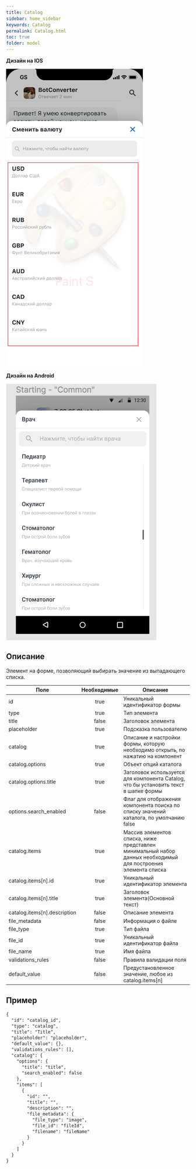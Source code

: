 ```yaml
---
title: Catalog
sidebar: home_sidebar
keywords: Catalog
permalink: Catalog.html
toc: true
folder: model
---
```

<strong>Дизайн на IOS</strong>

![Catalog](../../images/SimpleCatalogIOS.png "Catalog")

<strong>Дизайн на Android</strong>

![Catalog](../../images/simplecatalogAndroid.png "Catalog")

## Описание
Элемент на форме, позволяющий выбирать значение из выпадающего списка.

| Поле  | Необходимые  | Описание
|---|:---:|---|
| id | true | Уникальный идентификатор формы  |
| type  | true |  Тип элемента |
| title  | false |  Заголовок элемента |
| placeholder  | true |  Подсказка пользователю |
| catalog  | true |  Описание и настройки формы, которую необходимо открыть, по нажатию на компонент |
| catalog.options  | true |  Объект опций каталога |
| catalog.options.title  | true |  Заголовок используется для компонента Catalog, что бы установить текст в шапке формы |
| options.search_enabled  | false |  Флаг для отображения компонента поиска по списку значений каталога, по умолчанию false |
| catalog.items  | true |  Массив элементов списка, ниже представлен минимальный набор данных необходимый для построения элемента списка |
| catalog.items[n].id  | true |  Уникальный идентификатор элемента |
| catalog.items[n].title  | true |  Заголовок элемента(Основной текст) |
| catalog.items[n].description  | false |  Описание элемента |
| file_metadata  | false |  Информация о файле |
| file_type  | true |  Тип файла |
| file_id  | true |   Уникальный идентификатор файла |
| file_name  | true |  Имя файла |
| validations_rules  | false |  Правила валидации поля |
| default_value  | false |  Предустановленное значение, любое из catalog.items[n] |

## Пример
```
{
  "id": "catalog_id",
  "type": "catalog",
  "title": "Title",
  "placeholder": "placeholder",
  "default_value": {},
  "validations_rules": [],
  "catalog": {
    "options": {
      "title": "title",
      "search_enabled": false
    },
    "items": [
      {
        "id": "",
        "title": "",
        "description": "",
        "file_metadata": {
          "file_type": "image",
          "file_id": "fileId",
          "filename": "fileName"
        }
      }
    ]
  }
}
```

